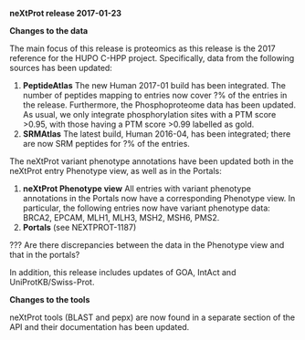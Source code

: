 **neXtProt release 2017-01-23**

**Changes to the data**

The main focus of this release is proteomics as this release is the 2017 reference for the HUPO C-HPP project. Specifically, data from the following sources has been updated:

1. **PeptideAtlas** The new Human 2017-01 build has been integrated. The number of peptides mapping to entries now cover ?% of the entries in the release. Furthermore, the Phosphoproteome data has been updated. As usual, we only integrate phosphorylation sites with a PTM score >0.95, with those having a PTM score >0.99 labelled as gold. 
2. **SRMAtlas** The latest build, Human 2016-04, has been integrated; there are now SRM peptides for ?% of the entries.

The neXtProt variant phenotype annotations have been updated both in the neXtProt entry Phenotype view, as well as in the Portals:

1.	**neXtProt Phenotype view** All entries with variant phenotype annotations in the Portals now have a corresponding Phenotype view. In particular, the following entries now have variant phenotype data: BRCA2, EPCAM, MLH1, MLH3, MSH2, MSH6, PMS2. 
2.	**Portals** (see NEXTPROT-1187)

??? Are there discrepancies between the data in the Phenotype view and that in the portals?

In addition, this release includes updates of GOA, IntAct and UniProtKB/Swiss-Prot.

**Changes to the tools**

neXtProt tools (BLAST and pepx) are now found in a separate section of the API and their documentation has been updated.
